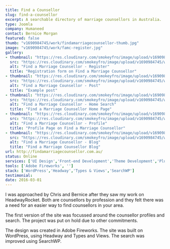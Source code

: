 ```yaml
---
title: Find a Counsellor
slug: find-a-counsellor
excerpt: A searchable directory of marriage counsellors in Australia.
type: Joomla
company: Humaneed
contact: Bernice Morgan
featured: false
thumb: "v1690984745/work/findamarriagecounsellor-thumb.jpg"
image: "v1690984745/work/famc-register.jpg"
gallery:
- thumbnail: "https://res.cloudinary.com/smokeyfro/image/upload/v1690984745/work/famc-register-thumb.jpg"
  src: "https://res.cloudinary.com/smokeyfro/image/upload/v1690984745/work/famc-register.jpg"
  alt: "Find a Marriage Counsellor - Register"
  title: "Registration form on Find a Marriage Counsellor"
- thumbnail: "https://res.cloudinary.com/smokeyfro/image/upload/v1690984745/work/famc-post-thumb.jpg"
  src: "https://res.cloudinary.com/smokeyfro/image/upload/v1690984745/work/famc-post.jpg"
  alt: "Find a Marriage Counsellor - Post"
  title: "Example post"
- thumbnail: "https://res.cloudinary.com/smokeyfro/image/upload/v1690984745/work/famc-home-search-thumb.jpg"
  src: "https://res.cloudinary.com/smokeyfro/image/upload/v1690984745/work/famc-home-search.jpg"
  alt: "Find a Marriage Counsellor - Home Search"
  title: "Find a Marriage Counsellor Home Page"
- thumbnail: "https://res.cloudinary.com/smokeyfro/image/upload/v1690984745/work/famc-counsellor-profile-thumb.jpg"
  src: "https://res.cloudinary.com/smokeyfro/image/upload/v1690984745/work/famc-counsellor-profile.jpg"
  alt: "Find a Marriage Counsellor - Profile"
  title: "Profile Page on Find a Marriage Counsellor"
- thumbnail: "https://res.cloudinary.com/smokeyfro/image/upload/v1690984745/work/famc-blog-thumb.jpg"
  src: "https://res.cloudinary.com/smokeyfro/image/upload/v1690984745/work/famc-blog.jpg"
  alt: "Find a Marriage Counsellor - Blog"
  title: "Find a Marriage Counsellor Blog"
url: http://findamarriagecounsellor.com.au/
status: Online
services: ['UI Design','Front-end Development','Theme Development','Plugin Development']
tools: ['Adobe Fireworks', '']
stack: ['WordPress','Headway','Types & Views','SearchWP']
testimonial: 
date: 2016-03-01
---
```

I was approached by Chris and Bernice after they saw my work on HeadwayRocket. Both are counsellors by profession and they felt there was a need for an easier way to find counsellors in your area.

The first version of the site was focussed around the counsellor profiles and search. The project was put on hold due to other commitments.

The design was created in Adobe Fireworks.
The site was built on WordPress, using Headway and Types and Views.
The search was improved using SearchWP.